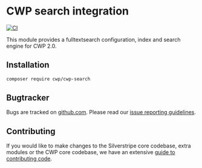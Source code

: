 # CWP search integration

[![CI](https://github.com/silverstripe/cwp-search/actions/workflows/ci.yml/badge.svg)](https://github.com/silverstripe/cwp-search/actions/workflows/ci.yml)

This module provides a fulltextsearch configuration, index and search engine for CWP 2.0.

## Installation

```sh
composer require cwp/cwp-search
```

## Bugtracker

Bugs are tracked on [github.com](https://github.com/silverstripe/cwp-search/issues). Please read our
[issue reporting guidelines](https://docs.silverstripe.org/en/contributing/issues_and_bugs/).

## Contributing

If you would like to make changes to the Silverstripe core codebase, extra modules or the CWP core codebase, we have
an extensive [guide to contributing code](https://docs.silverstripe.org/en/contributing/code).
